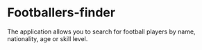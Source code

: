 # Footballers-finder
The application allows you to search for football players by name, nationality, age or skill level.
